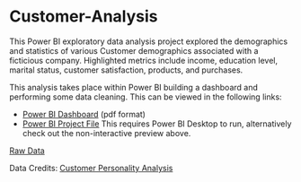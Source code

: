 # Customer-Analysis
This Power BI exploratory data analysis project explored the demographics and statistics of various Customer demographics associated with a ficticious company. Highlighted metrics include income, education level, marital status, customer satisfaction, products, and purchases.

This analysis takes place within Power BI building a dashboard and performing some data cleaning. This can be viewed in the following links:
- [Power BI Dashboard](https://github.com/mlund2k/Customer-Analysis/blob/main/customer%20analysis.pdf) (pdf format)
- [Power BI Project File](https://github.com/mlund2k/Customer-Analysis/blob/main/customer%20analysis.pbix) This requires Power BI Desktop to run, alternatively check out the non-interactive preview above.

[Raw Data](https://github.com/mlund2k/Customer-Analysis/blob/main/marketing_campaign.csv)

Data Credits: [Customer Personality Analysis](https://www.kaggle.com/datasets/imakash3011/customer-personality-analysis)
